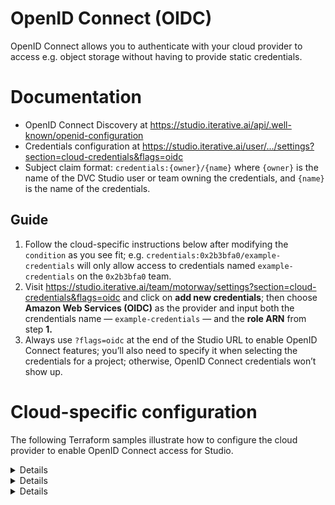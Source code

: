 # OpenID Connect (OIDC)

OpenID Connect allows you to authenticate with your cloud provider to access
e.g. object storage without having to provide static credentials.

# Documentation

- OpenID Connect Discovery at
  https://studio.iterative.ai/api/.well-known/openid-configuration
- Credentials configuration at
  https://studio.iterative.ai/user/.../settings?section=cloud-credentials&flags=oidc
- Subject claim format: `credentials:{owner}/{name}` where `{owner}` is the name
  of the DVC Studio user or team owning the credentials, and `{name}` is the
  name of the credentials.

## Guide

1. Follow the cloud-specific instructions below after modifying the `condition`
   as you see fit; e.g. `credentials:0x2b3bfa0/example-credentials` will only
   allow access to credentials named `example-credentials` on the `0x2b3bfa0`
   team.
2. Visit
   https://studio.iterative.ai/team/motorway/settings?section=cloud-credentials&flags=oidc
   and click on **add new credentials**; then choose **Amazon Web Services
   (OIDC)** as the provider and input both the crendentials name —
   `example-credentials` — and the **role ARN** from step **1.**
3. Always use `?flags=oidc` at the end of the Studio URL to enable OpenID
   Connect features; you’ll also need to specify it when selecting the
   credentials for a project; otherwise, OpenID Connect credentials won’t show
   up.

# Cloud-specific configuration

The following Terraform samples illustrate how to configure the cloud provider
to enable OpenID Connect access for Studio.

<details>

### Amazon Web Services

```terraform
terraform {
  required_providers {
    aws = {
      source  = "hashicorp/aws"
      version = "~> 4.16"
    }
  }

  required_version = ">= 1.2.0"
}

provider "aws" {
  region = "us-east-1"
}

locals {
  provider  = "studio.iterative.ai/api"
  condition = "credentials:0x2b3bfa0/example-credentials"
}

data "tls_certificate" "studio" {
  url = "https://${local.provider}"
}

data "aws_iam_policy_document" "studio_assume_role" {
  statement {
    effect  = "Allow"
    actions = ["sts:AssumeRoleWithWebIdentity"]

    principals {
      type        = "Federated"
      identifiers = [aws_iam_openid_connect_provider.studio.arn]
    }

    condition {
      test     = "ForAnyValue:StringLike"
      variable = "${aws_iam_openid_connect_provider.studio.url}:sub"
      values   = [local.condition]
    }
  }
}

data "aws_iam_policy_document" "studio" {
  statement {
    actions   = ["s3:*"]
    resources = ["*"]
  }
}

resource "aws_iam_openid_connect_provider" "studio" {
  url             = data.tls_certificate.studio.url
  client_id_list  = ["sts.amazonaws.com"]
  thumbprint_list = [data.tls_certificate.studio.certificates.0.sha1_fingerprint]
}

resource "aws_iam_role" "studio" {
  max_session_duration = 12 * 60 * 60 # 12 hours
  assume_role_policy   = data.aws_iam_policy_document.studio_assume_role.json

  inline_policy {
    name   = "studio"
    policy = data.aws_iam_policy_document.studio.json
  }
}

output "role_arn" {
  value = aws_iam_role.studio.arn
}
```

</details>
<details>

### Google Cloud

```terraform
terraform {
  required_providers {
    google = {
      source  = "hashicorp/google"
      version = "5.13.0"
    }
  }
}

provider "google" {
  project = "iterative-sandbox"
  region  = "us-central1"
}

locals {
  provider  = "studio.iterative.ai/api"
  condition = "credentials:0x2b3bfa0/example-credentials"
}

data "google_project" "current" {}

resource "google_project_organization_policy" "credential_lifetime_extension" {
  project    = data.google_project.current.project_id
  constraint = "constraints/iam.allowServiceAccountCredentialLifetimeExtension"

  list_policy {
    allow {
      all = true
    }
  }
}

resource "google_iam_workload_identity_pool" "studio" {
  workload_identity_pool_id = "iterative-studio"
}

resource "google_iam_workload_identity_pool_provider" "studio" {
  workload_identity_pool_provider_id = "studio"
  workload_identity_pool_id          = google_iam_workload_identity_pool.studio.workload_identity_pool_id

  attribute_mapping = {
    "google.subject" = "assertion.sub"
  }

  oidc {
    issuer_uri = "https://${local.provider}"
  }
}

resource "google_service_account" "studio" {
  account_id = "iterative-studio"
}

resource "google_service_account_iam_binding" "workload_identity_binding" {
  service_account_id = google_service_account.studio.name
  role               = "roles/iam.workloadIdentityUser"
  members            = ["principal://iam.googleapis.com/${google_iam_workload_identity_pool.studio.name}/subject/${local.condition}"]
}

resource "google_project_iam_member" "studio" {
  project = data.google_project.current.project_id
  role    = "roles/storage.admin"
  member  = "serviceAccount:${google_service_account.studio.email}"
}

output "workload_identity_provider" {
  value = google_iam_workload_identity_pool_provider.studio.name
}

output "service_account" {
  value = google_service_account.studio.email
}

output "project_id" {
  value = data.google_project.current.project_id
}
```

</details>
<details>

### Microsoft Azure

```terraform
terraform {
  required_providers {
    azurerm = {
      source  = "hashicorp/azurerm"
      version = "3.61.0"
    }
    azuread = {
      source  = "hashicorp/azuread"
      version = "2.30.0"
    }
  }
}

provider "azuread" {}

provider "azurerm" {
  features {}
}

locals {
  provider  = "studio.iterative.ai/api"
  condition = "credentials:0x2b3bfa0/example-credentials"
}

data "azuread_client_config" "current" {}
data "azurerm_subscription" "current" {}

resource "azuread_application" "studio" {
  display_name = "studio"

  api {
    requested_access_token_version = 2
  }
}

resource "azuread_service_principal" "studio" {
  application_id = azuread_application.studio.application_id
  owners         = [data.azuread_client_config.current.object_id]
}

resource "azuread_application_federated_identity_credential" "studio" {
  application_object_id = azuread_application.studio.object_id
  display_name          = azuread_application.studio.display_name
  audiences             = ["api://AzureADTokenExchange"]
  issuer                = "https://${local.provider}"
  subject               = local.condition
}

resource "azurerm_role_definition" "studio" {
  name  = azuread_application.studio.display_name
  scope = data.azurerm_subscription.current.id
  permissions {
    actions = [
      "Microsoft.Storage/storageAccounts/listKeys/action",
      "Microsoft.Storage/storageAccounts/read",
    ]
  }
}

resource "azurerm_role_assignment" "example" {
  name               = azurerm_role_definition.studio.role_definition_id
  scope              = data.azurerm_subscription.current.id
  role_definition_id = azurerm_role_definition.studio.role_definition_resource_id
  principal_id       = azuread_service_principal.studio.object_id
}

output "azure_subscription_id" {
  value = basename(data.azurerm_subscription.current.id)
}

output "azure_tenant_id" {
  value = data.azurerm_subscription.current.tenant_id
}

output "azure_client_id" {
  value = azuread_application.studio.application_id
}
```

</details>
